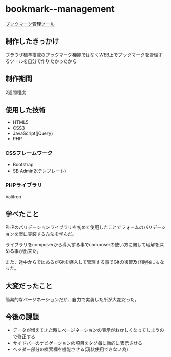 # bookmark--management
[ブックマーク管理ツール](http://mizukazu.com/bookmark-management/)

## 制作したきっかけ
ブラウザ標準搭載のブックマーク機能ではなくWEB上でブックマークを管理するツールを自分で作りたかったから

## 制作期間
2週間程度

## 使用した技術
* HTML5
* CSS3
* JavaScript(jQuery)
* PHP

### CSSフレームワーク
* Bootstrap
* SB Admin2(テンプレート)

### PHPライブラリ
Valitron

## 学べたこと
PHPのバリデーションライブラリを初めて使用したことでフォームのバリデーションを楽に実装する方法を学んだ。

ライブラリをcomposerから導入する事でcomposerの使い方に関して理解を深める事が出来た。

また、途中からではあるがGitを導入して管理する事でGitの復習及び勉強にもなった。

## 大変だったこと
簡易的なページネーションだが、自力で実装した所が大変だった。

## 今後の課題
* データが増えてきた時にページネーションの表示がおかしくなってしまうので修正する
* サイドバーのナビゲーションの項目をタグ毎に動的に表示させる
* ヘッダー部分の検索欄を機能させる(現状使用できない為)


